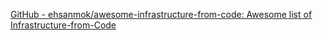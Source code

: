
[GitHub - ehsanmok/awesome-infrastructure-from-code: Awesome list of Infrastructure-from-Code](https://github.com/ehsanmok/awesome-infrastructure-from-code)
